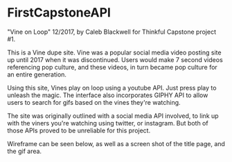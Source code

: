 # FirstCapstoneAPI
"Vine on Loop" 
12/2017, by Caleb Blackwell for Thinkful Capstone project #1.

This is a Vine dupe site. Vine was a popular social media video posting site up until 2017 when it was discontinued. Users would make 7 second videos referencing pop culture, and these videos, in turn became pop culture for an entire generation.

Using this site, Vines play on loop using a youtube API. Just press play to unleash the magic. The interface also incorporates GIPHY API to allow users to search for gifs based on the vines they're watching.

The site was originally outlined with a social media API involved, to link up with the viners you're watching using twitter, or instagram. But both of those APIs proved to be unreliable for this project. 

Wireframe can be seen below, as well as a screen shot of the title page, and the gif area.  
